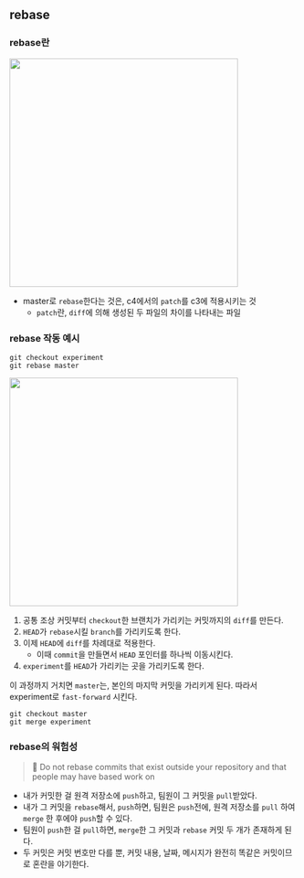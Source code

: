 ## rebase

### rebase란

<img src="https://img1.daumcdn.net/thumb/R1280x0/?scode=mtistory2&fname=https%3A%2F%2Fblog.kakaocdn.net%2Fdn%2FLIudr%2FbtqCpQU8cPT%2FPM34NEHFCUZndlhXxt55n0%2Fimg.png" width="400px">

- master로 `rebase`한다는 것은, c4에서의 `patch`를 c3에 적용시키는 것
  - `patch`란, `diff`에 의해 생성된 두 파일의 차이를 나타내는 파일

### rebase 작동 예시

```shell
git checkout experiment
git rebase master
```

<img src="https://img1.daumcdn.net/thumb/R1280x0/?scode=mtistory2&fname=https%3A%2F%2Fblog.kakaocdn.net%2Fdn%2FSVKNl%2FbtqCqNcQPaP%2Fijwz6OKTfr2mGke0o6lXM1%2Fimg.png" width="400px">

1. 공통 조상 커밋부터 `checkout`한 브랜치가 가리키는 커밋까지의 `diff`를 만든다.
2. `HEAD`가 `rebase`시킬 `branch`를 가리키도록 한다.
3. 이제 `HEAD`에 `diff`를 차례대로 적용한다.
   - 이때 `commit`을 만들면서 `HEAD` 포인터를 하나씩 이동시킨다.
4. `experiment`를 `HEAD`가 가리키는 곳을 가리키도록 한다.

이 과정까지 거치면 `master`는, 본인의 마지막 커밋을 가리키게 된다.
따라서 experiment로 `fast-forward` 시킨다.

```shell
git checkout master
git merge experiment
```

### rebase의 워험성

> 🚧 Do not rebase commits that exist outside your repository and that people may have based work on

- 내가 커밋한 걸 원격 저장소에 `push`하고, 팀원이 그 커밋을 `pull`받았다.
- 내가 그 커밋을 `rebase`해서, `push`하면, 팀원은 `push`전에, 원격 저장소를 `pull` 하여 `merge` 한 후에야 `push`할 수 있다.
- 팀원이 `push`한 걸 `pull`하면, `merge`한 그 커밋과 `rebase` 커밋 두 개가 존재하게 된다.
- 두 커밋은 커밋 번호만 다를 뿐, 커밋 내용, 날짜, 메시지가 완전히 똑같은 커밋이므로 혼란을 야기한다.
